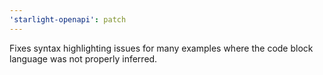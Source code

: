```yaml
---
'starlight-openapi': patch
---
```


Fixes syntax highlighting issues for many examples where the code block language was not properly inferred.
